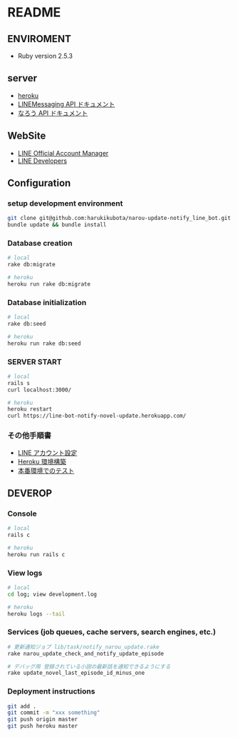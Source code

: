 # README
## ENVIROMENT
* Ruby version
2.5.3

## server
* [heroku](https://dashboard.heroku.com)
* [LINEMessaging API ドキュメント](https://developers.line.biz/ja/docs/messaging-api/overview/)
* [なろう API ドキュメント](https://dev.syosetu.com/man/api/)

## WebSite
* [LINE Official Account Manager](https://manager.line.biz)
* [LINE Developers](https://developers.line.biz/ja/)

## Configuration
### setup development environment
``` bash
git clone git@github.com:harukikubota/narou-update-notify_line_bot.git
bundle update && bundle install
```

### Database creation
``` bash
# local
rake db:migrate

# heroku
heroku run rake db:migrate
```

### Database initialization
``` bash
# local
rake db:seed

# heroku
heroku run rake db:seed
```

### SERVER START
``` bash
# local
rails s
curl localhost:3000/

# heroku
heroku restart
curl https://line-bot-notify-novel-update.herokuapp.com/
```

### その他手順書
* [LINE アカウント設定](/doc/environment_construction_procedure/line_account.md)
* [Heroku 環境構築](/doc/environment_construction_procedure/heroku_setup.md)
* [本番環境でのテスト](/doc/environment_construction_procedure/environment_test.md)

## DEVEROP
### Console
``` bash
# local
rails c

# heroku
heroku run rails c
```

### View logs
``` bash
# local
cd log; view development.log

# heroku
heroku logs --tail
```

### Services (job queues, cache servers, search engines, etc.)
``` bash
# 更新通知ジョブ lib/task/notify_narou_update.rake
rake narou_update_check_and_notify_update_episode

# デバッグ用 登録されている小説の最新話を通知できるようにする
rake update_novel_last_episode_id_minus_one
```

### Deployment instructions
``` bash
git add .
git commit -m "xxx something"
git push origin master
git push heroku master
```
